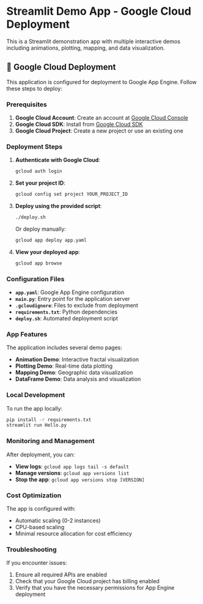 # Streamlit Demo App - Google Cloud Deployment

This is a Streamlit demonstration app with multiple interactive demos including animations, plotting, mapping, and data visualization.

## 🚀 Google Cloud Deployment

This application is configured for deployment to Google App Engine. Follow these steps to deploy:

### Prerequisites

1. **Google Cloud Account**: Create an account at [Google Cloud Console](https://console.cloud.google.com/)
2. **Google Cloud SDK**: Install from [Google Cloud SDK](https://cloud.google.com/sdk/docs/install)
3. **Google Cloud Project**: Create a new project or use an existing one

### Deployment Steps

1. **Authenticate with Google Cloud**:
   ```bash
   gcloud auth login
   ```

2. **Set your project ID**:
   ```bash
   gcloud config set project YOUR_PROJECT_ID
   ```

3. **Deploy using the provided script**:
   ```bash
   ./deploy.sh
   ```

   Or deploy manually:
   ```bash
   gcloud app deploy app.yaml
   ```

4. **View your deployed app**:
   ```bash
   gcloud app browse
   ```

### Configuration Files

- **`app.yaml`**: Google App Engine configuration
- **`main.py`**: Entry point for the application server
- **`.gcloudignore`**: Files to exclude from deployment
- **`requirements.txt`**: Python dependencies
- **`deploy.sh`**: Automated deployment script

### App Features

The application includes several demo pages:
- **Animation Demo**: Interactive fractal visualization
- **Plotting Demo**: Real-time data plotting
- **Mapping Demo**: Geographic data visualization
- **DataFrame Demo**: Data analysis and visualization

### Local Development

To run the app locally:

```bash
pip install -r requirements.txt
streamlit run Hello.py
```

### Monitoring and Management

After deployment, you can:
- **View logs**: `gcloud app logs tail -s default`
- **Manage versions**: `gcloud app versions list`
- **Stop the app**: `gcloud app versions stop [VERSION]`

### Cost Optimization

The app is configured with:
- Automatic scaling (0-2 instances)
- CPU-based scaling
- Minimal resource allocation for cost efficiency

### Troubleshooting

If you encounter issues:
1. Ensure all required APIs are enabled
2. Check that your Google Cloud project has billing enabled
3. Verify that you have the necessary permissions for App Engine deployment
